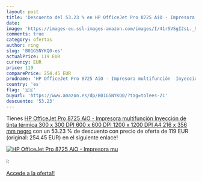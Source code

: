 ```yaml
---
layout: post
title: 'Descuento del 53.23 % en HP OfficeJet Pro 8725 AiO - Impresora mu'
date: 
image: 'https://images-eu.ssl-images-amazon.com/images/I/41rSVSgI2sL._SL200_.jpg'
comments: true
category: ofertas
author: ring
slug: 'B01G5NYKQ0-es'
actualPrice: 119 EUR
currency: EUR
price: 119
comparePrice: 254.45 EUR
prodname: 'HP OfficeJet Pro 8725 AiO - Impresora multifunción  Inyección de tinta térmica  300 x 300 DPI  600 x 600 DPI  1200 x 1200 DPI  A4  216 x 356 mm   negro'
country: 'es'
flag: '🇪🇸'
buyurl: 'https://www.amazon.es/dp/B01G5NYKQ0/?tag=tolees-21'
descuento: '53.23'
---
```


Tienes [HP OfficeJet Pro 8725 AiO - Impresora multifunción  Inyección de tinta térmica  300 x 300 DPI  600 x 600 DPI  1200 x 1200 DPI  A4  216 x 356 mm   negro](https://www.amazon.es/dp/B01G5NYKQ0/?tag=tolees-21) con un 53.23 % de descuento con precio de oferta de 119 EUR (original: 254.45 EUR) en el siguiente enlace!

[![HP OfficeJet Pro 8725 AiO - Impresora mu](https://images-eu.ssl-images-amazon.com/images/I/41rSVSgI2sL._SL200_.jpg)](https://www.amazon.es/dp/B01G5NYKQ0/?tag=tolees-21)

ℹ️:


[Accede a la oferta!!](https://www.amazon.es/dp/B01G5NYKQ0/?tag=tolees-21)
